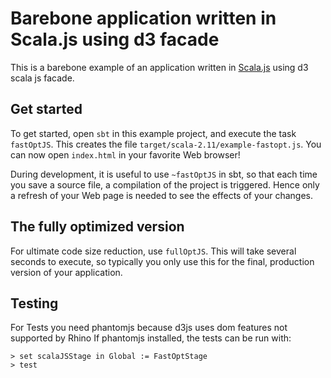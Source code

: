 # Barebone application written in Scala.js using d3 facade

This is a barebone example of an application written in
[Scala.js](https://www.scala-js.org/) using d3 scala js facade.

## Get started

To get started, open `sbt` in this example project, and execute the task
`fastOptJS`. This creates the file `target/scala-2.11/example-fastopt.js`.
You can now open `index.html` in your favorite Web browser!

During development, it is useful to use `~fastOptJS` in sbt, so that each
time you save a source file, a compilation of the project is triggered.
Hence only a refresh of your Web page is needed to see the effects of your
changes.

## The fully optimized version

For ultimate code size reduction, use `fullOptJS`. This will take several
seconds to execute, so typically you only use this for the final, production
version of your application.

## Testing
For Tests you need phantomjs because d3js uses dom features not supported by Rhino
If phantomjs installed, the tests can be run with:


    > set scalaJSStage in Global := FastOptStage
    > test
